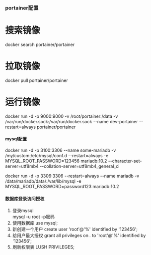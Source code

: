 
### portainer配置
<!-- docker run -p 9000:9000 -p 8000:8000 --name portainer --restart=always -v /var/run/docker.sock:/var/run/docker.sock -v /mydata/portainer/data:/data -d portainer/portainer -->


# 搜索镜像
docker search portainer/portainer
# 拉取镜像
docker pull portainer/portainer
# 运行镜像
docker run -d -p 9000:9000 -v /root/portainer:/data -v /var/run/docker.sock:/var/run/docker.sock --name dev-portainer --restart=always portainer/portainer

#### mysql配置
<!-- docker run -d -p 3320:3306 -v /home/conf:/etc/mysql/conf.d -e MYSQL_ROOT_PASSWORD=123456 --name mysql02 mariadb:10.2 -->
<!-- set password for root@localhost = 'password123' -->
docker run -d -p 3100:3306 --name some-mariadb -v /my/custom:/etc/mysql/conf.d --restart=always -e MYSQL_ROOT_PASSWORD=123456 mariadb:10.2 --character-set-server=utf8mb4 --collation-server=utf8mb4_general_ci


docker run -d -p 3306:3306 --restart=always --name mariadb -v /data/mariadb/data/:/var/lib/mysql -e MYSQL_ROOT_PASSWORD=password123 mariadb:10.2

#### 数据库登录访问授权
1. 登录mysql  
    mysql -u root -p密码
2. 使用数据库
    use mysql;
3. 新创建一个用户
    create user 'root'@'%' identified by '123456';
4. 给用户最大授权
    grant all privileges on *.* to 'root'@'%' identified by '123456';
5. 刷新权限表
    LUSH PRIVILEGES;

